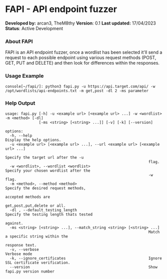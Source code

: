 # FAPI - API endpoint fuzzer 
**Developed by:** arcan3, TheM8thy
**Version**: 0.1
**Last updated:** 17/04/2023
**Status**: Active Development

### About FAPI
FAPI is an API endpoint fuzzer, once a wordlist has been selected it'll send a request to each possible endpoint using various request methods (POST, GET, PUT and DELETE) and then look for differences within the responses.

### Usage Example
`console[~/fapi/]: python3 fapi.py -u https://api.target.com/api/ -w /opt/wordlists/api-endpoints.txt -m get,post -dl 2 -ms parameter`


### Help Output
```
usage: fapi.py [-h] -u <example url> [<example url> ...] -w <wordlist> -m <method> [-dl]
               [-ms <string> [<string> ...]] [-v] [-k] [--version]

options:
  -h, --help                                                    Display the help options.
  -u <example url> [<example url> ...], --url <example url> [<example url> ...]
                                                                Specify the target url after the -u
                                                                flag.
  -w <wordlist>, --wordlist <wordlist>                          Specify your chosen wordlist after the
                                                                -w flag.
  -m <method>, --method <method>                                Specify the desired request methods,
                                                                accepted methods are
                                                                get,post,put,delete or all.
  -dl , --default_testing_length                                Specify the testing length thats tested
                                                                against.
  -ms <string> [<string> ...], --match_string <string> [<string> ...]
                                                                Match a specific string within the
                                                                response text.
  -v, --verbose                                                 Verbose mode
  -k, --ignore_certificates                                     Ignore SSL certificate verification.
  --version                                                     Show fapi.py version number

```
